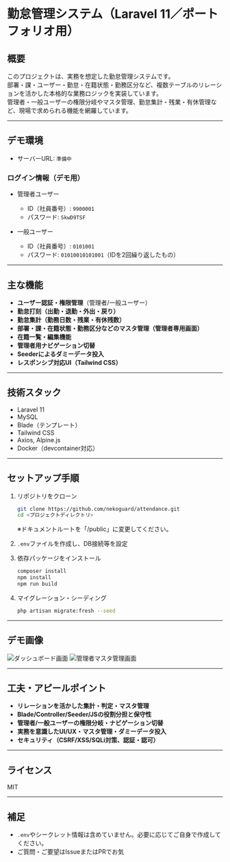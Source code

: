 # 勤怠管理システム（Laravel 11／ポートフォリオ用）

## 概要

このプロジェクトは、実務を想定した勤怠管理システムです。  
部署・課・ユーザー・勤怠・在籍状態・勤務区分など、複数テーブルのリレーションを活かした本格的な業務ロジックを実装しています。  
管理者・一般ユーザーの権限分岐やマスタ管理、勤怠集計・残業・有休管理など、現場で求められる機能を網羅しています。

---

## デモ環境

- サーバーURL: `準備中`

### ログイン情報（デモ用）

- 管理者ユーザー  
  - ID（社員番号）: `9900001`  
  - パスワード: `SkwD9TSF`

- 一般ユーザー  
  - ID（社員番号）: `0101001`  
  - パスワード: `01010010101001`（IDを2回繰り返したもの）

---

## 主な機能

- **ユーザー認証・権限管理**（管理者/一般ユーザー）
- **勤怠打刻（出勤・退勤・外出・戻り）**
- **勤怠集計（勤務日数・残業・有休残数）**
- **部署・課・在籍状態・勤務区分などのマスタ管理（管理者専用画面）**
- **在籍一覧・編集機能**
- **管理者用ナビゲーション切替**
- **Seederによるダミーデータ投入**
- **レスポンシブ対応UI（Tailwind CSS）**

---

## 技術スタック

- Laravel 11
- MySQL
- Blade（テンプレート）
- Tailwind CSS
- Axios, Alpine.js
- Docker（devcontainer対応）

---

## セットアップ手順

1. リポジトリをクローン
    ```sh
    git clone https://github.com/nekoguard/attendance.git
    cd <プロジェクトディレクトリ>
    ```
    ※ドキュメントルートを「/public」に変更してください。

2. `.env`ファイルを作成し、DB接続等を設定

3. 依存パッケージをインストール
    ```sh
    composer install
    npm install
    npm run build
    ```

4. マイグレーション・シーディング
    ```sh
    php artisan migrate:fresh --seed
    ```

---

## デモ画像

![ダッシュボード画面](docs/demo_dashboard.png)
![管理者マスタ管理画面](docs/demo_admin_master.png)

---

## 工夫・アピールポイント

- **リレーションを活かした集計・判定・マスタ管理**
- **Blade/Controller/Seeder/JSの役割分担と保守性**
- **管理者/一般ユーザーの権限分岐・ナビゲーション切替**
- **実務を意識したUI/UX・マスタ管理・ダミーデータ投入**
- **セキュリティ（CSRF/XSS/SQLi対策、認証・認可）**

---

## ライセンス

MIT

---

## 補足

- `.env`やシークレット情報は含めていません。必要に応じてご自身で作成してください。
- ご質問・ご要望はIssueまたはPRでお気

